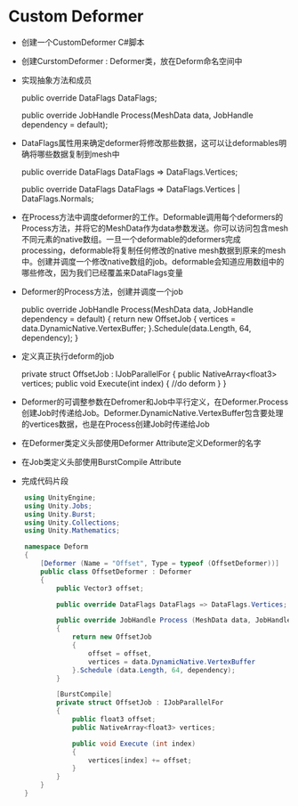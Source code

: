 # Custom Deformer

- 创建一个CustomDeformer C#脚本
- 创建CurstomDeformer : Deformer类，放在Deform命名空间中
- 实现抽象方法和成员

    public override DataFlags DataFlags;

    public override JobHandle Process(MeshData data, JobHandle dependency = default);
- DataFlags属性用来确定deformer将修改那些数据，这可以让deformables明确将哪些数据复制到mesh中

    public override DataFlags DataFlags => DataFlags.Vertices;

    public override DataFlags DataFlags => DataFlags.Vertices | DataFlags.Normals;

- 在Process方法中调度deformer的工作。Deformable调用每个deformers的Process方法，并将它的MeshData作为data参数发送。你可以访问包含mesh不同元素的native数组。一旦一个deformable的deformers完成processing，deformable将复制任何修改的native mesh数据到原来的mesh中。创建并调度一个修改native数组的job。deformable会知道应用数组中的哪些修改，因为我们已经覆盖来DataFlags变量

- Deformer的Process方法，创建并调度一个job

    public override JobHandle Process(MeshData data, JobHandle dependency = default) {
        return new OffsetJob {
            vertices = data.DynamicNative.VertexBuffer;
        }.Schedule(data.Length, 64, dependency);
    }

- 定义真正执行deform的job

    private struct OffsetJob : IJobParallelFor {
        public NativeArray\<float3> vertices;
        public void Execute(int index) {
            //do deform
        }
    }

- Deformer的可调整参数在Defromer和Job中平行定义，在Deformer.Process创建Job时传递给Job。Deformer.DynamicNative.VertexBuffer包含要处理的vertices数据，也是在Process创建Job时传递给Job

- 在Deformer类定义头部使用Deformer Attribute定义Deformer的名字

- 在Job类定义头部使用BurstCompile Attribute

- 完成代码片段

```C#
    using UnityEngine;
    using Unity.Jobs;
    using Unity.Burst;
    using Unity.Collections;
    using Unity.Mathematics;

    namespace Deform
    {
        [Deformer (Name = "Offset", Type = typeof (OffsetDeformer))]
        public class OffsetDeformer : Deformer  
        {
            public Vector3 offset;

            public override DataFlags DataFlags => DataFlags.Vertices;

            public override JobHandle Process (MeshData data, JobHandle dependency = default)
            {
                return new OffsetJob
                {
                    offset = offset,
                    vertices = data.DynamicNative.VertexBuffer
                }.Schedule (data.Length, 64, dependency);
            }

            [BurstCompile]
            private struct OffsetJob : IJobParallelFor
            {
                public float3 offset;
                public NativeArray<float3> vertices;

                public void Execute (int index)
                {
                    vertices[index] += offset;
                }
            }
        }
    }
```

